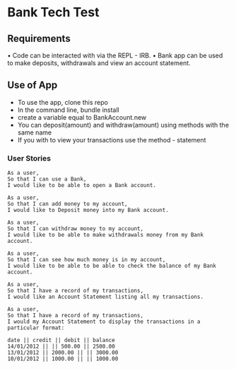# Bank Tech Test

## Requirements

• Code can be interacted with via the REPL - IRB.
• Bank app can be used to make deposits, withdrawals and view an account statement. 

## Use of App

* To use the app, clone this repo
* In the command line, bundle install
* create a variable equal to BankAccount.new
* You can deposit(amount) and withdraw(amount) using methods with the same name
* If you with to view your transactions use the method - statement

### User Stories
```
As a user, 
So that I can use a Bank,
I would like to be able to open a Bank account.
```
```
As a user, 
So that I can add money to my account,
I would like to Deposit money into my Bank account.
```
```
As a user, 
So that I can withdraw money to my account,
I would like to be able to make withdrawals money from my Bank account.
```
```
As a user, 
So that I can see how much money is in my account,
I would like to be able to be able to check the balance of my Bank account.
```
```
As a user, 
So that I have a record of my transactions,
I would like an Account Statement listing all my transactions.
```
```
As a user, 
So that I have a record of my transactions,
I would my Account Statement to display the transactions in a particular format:

date || credit || debit || balance
14/01/2012 || || 500.00 || 2500.00
13/01/2012 || 2000.00 || || 3000.00
10/01/2012 || 1000.00 || || 1000.00
```